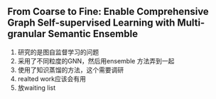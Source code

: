 ## From Coarse to Fine: Enable Comprehensive Graph Self-supervised Learning with Multi-granular Semantic Ensemble
1. 研究的是图自监督学习的问题
2. 采用了不同粒度的GNN，然后用ensemble 方法弄到一起
3. 使用了知识蒸馏的方法，这个需要调研
4. realted work应该会有用
5. 放waiting list